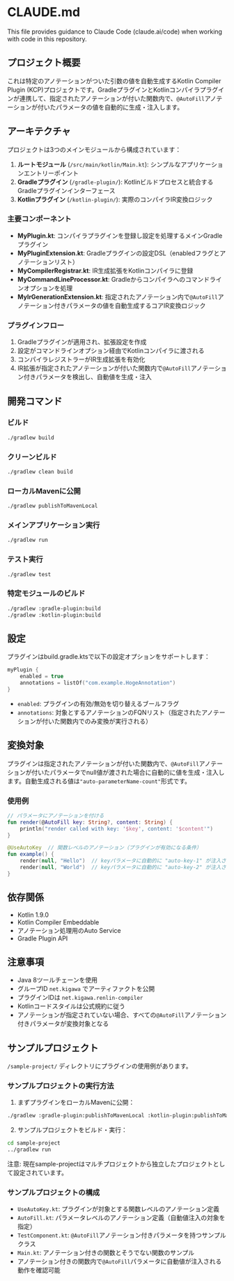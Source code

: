 # CLAUDE.md

This file provides guidance to Claude Code (claude.ai/code) when working with code in this repository.

## プロジェクト概要

これは特定のアノテーションがついた引数の値を自動生成するKotlin Compiler Plugin (KCP)プロジェクトです。GradleプラグインとKotlinコンパイラプラグインが連携して、指定されたアノテーションが付いた関数内で、`@AutoFill`アノテーションが付いたパラメータの値を自動的に生成・注入します。

## アーキテクチャ

プロジェクトは3つのメインモジュールから構成されています：

1. **ルートモジュール** (`/src/main/kotlin/Main.kt`): シンプルなアプリケーションエントリーポイント
2. **Gradleプラグイン** (`/gradle-plugin/`): Kotlinビルドプロセスと統合するGradleプラグインインターフェース
3. **Kotlinプラグイン** (`/kotlin-plugin/`): 実際のコンパイラIR変換ロジック

### 主要コンポーネント

- **MyPlugin.kt**: コンパイラプラグインを登録し設定を処理するメインGradleプラグイン
- **MyPluginExtension.kt**: Gradleプラグインの設定DSL（enabledフラグとアノテーションリスト）
- **MyCompilerRegistrar.kt**: IR生成拡張をKotlinコンパイラに登録
- **MyCommandLineProcessor.kt**: Gradleからコンパイラへのコマンドラインオプションを処理
- **MyIrGenerationExtension.kt**: 指定されたアノテーション内で`@AutoFill`アノテーション付きパラメータの値を自動生成するコアIR変換ロジック

### プラグインフロー

1. Gradleプラグインが適用され、拡張設定を作成
2. 設定がコマンドラインオプション経由でKotlinコンパイラに渡される
3. コンパイラレジストラーがIR生成拡張を有効化
4. IR拡張が指定されたアノテーションが付いた関数内で`@AutoFill`アノテーション付きパラメータを検出し、自動値を生成・注入

## 開発コマンド

### ビルド
```bash
./gradlew build
```

### クリーンビルド
```bash
./gradlew clean build
```

### ローカルMavenに公開
```bash
./gradlew publishToMavenLocal
```

### メインアプリケーション実行
```bash
./gradlew run
```

### テスト実行
```bash
./gradlew test
```

### 特定モジュールのビルド
```bash
./gradlew :gradle-plugin:build
./gradlew :kotlin-plugin:build
```

## 設定

プラグインはbuild.gradle.ktsで以下の設定オプションをサポートします：

```kotlin
myPlugin {
    enabled = true
    annotations = listOf("com.example.HogeAnnotation")
}
```

- `enabled`: プラグインの有効/無効を切り替えるブールフラグ
- `annotations`: 対象とするアノテーションのFQNリスト（指定されたアノテーションが付いた関数内でのみ変換が実行される）

## 変換対象

プラグインは指定されたアノテーションが付いた関数内で、`@AutoFill`アノテーションが付いたパラメータでnull値が渡された場合に自動的に値を生成・注入します。自動生成される値は`"auto-parameterName-count"`形式です。

### 使用例

```kotlin
// パラメータにアノテーションを付ける
fun render(@AutoFill key: String?, content: String) {
    println("render called with key: '$key', content: '$content'")
}

@UseAutoKey  // 関数レベルのアノテーション（プラグインが有効になる条件）
fun example() {
    render(null, "Hello")  // keyパラメータに自動的に "auto-key-1" が注入される
    render(null, "World")  // keyパラメータに自動的に "auto-key-2" が注入される
}
```

## 依存関係

- Kotlin 1.9.0
- Kotlin Compiler Embeddable
- アノテーション処理用のAuto Service
- Gradle Plugin API

## 注意事項

- Java 8ツールチェーンを使用
- グループID `net.kigawa` でアーティファクトを公開
- プラグインIDは `net.kigawa.renlin-compiler`
- Kotlinコードスタイルは公式規約に従う
- アノテーションが指定されていない場合、すべての`@AutoFill`アノテーション付きパラメータが変換対象となる

## サンプルプロジェクト

`/sample-project/` ディレクトリにプラグインの使用例があります。

### サンプルプロジェクトの実行方法

1. まずプラグインをローカルMavenに公開：
```bash
./gradlew :gradle-plugin:publishToMavenLocal :kotlin-plugin:publishToMavenLocal
```

2. サンプルプロジェクトをビルド・実行：
```bash
cd sample-project
../gradlew run
```

注意: 現在sample-projectはマルチプロジェクトから独立したプロジェクトとして設定されています。

### サンプルプロジェクトの構成

- `UseAutoKey.kt`: プラグインが対象とする関数レベルのアノテーション定義
- `AutoFill.kt`: パラメータレベルのアノテーション定義（自動値注入の対象を指定）
- `TestComponent.kt`: `@AutoFill`アノテーション付きパラメータを持つサンプルクラス
- `Main.kt`: アノテーション付きの関数とそうでない関数のサンプル
- アノテーション付きの関数内で`@AutoFill`パラメータに自動値が注入される動作を確認可能